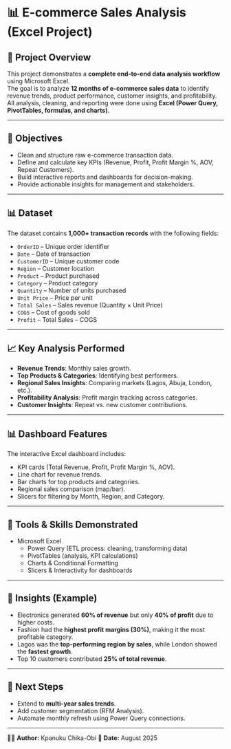 # 📊 E-commerce Sales Analysis (Excel Project)

## 📝 Project Overview
This project demonstrates a **complete end-to-end data analysis workflow** using Microsoft Excel.  
The goal is to analyze **12 months of e-commerce sales data** to identify revenue trends, product performance, customer insights, and profitability.  
All analysis, cleaning, and reporting were done using **Excel (Power Query, PivotTables, formulas, and charts)**.  

---

## 🎯 Objectives
- Clean and structure raw e-commerce transaction data.  
- Define and calculate key KPIs (Revenue, Profit, Profit Margin %, AOV, Repeat Customers).  
- Build interactive reports and dashboards for decision-making.  
- Provide actionable insights for management and stakeholders.  

---



## 📊 Dataset
The dataset contains **1,000+ transaction records** with the following fields:  
- `OrderID` – Unique order identifier  
- `Date` – Date of transaction  
- `CustomerID` – Unique customer code  
- `Region` – Customer location  
- `Product` – Product purchased  
- `Category` – Product category  
- `Quantity` – Number of units purchased  
- `Unit Price` – Price per unit  
- `Total Sales` – Sales revenue (Quantity × Unit Price)  
- `COGS` – Cost of goods sold  
- `Profit` – Total Sales – COGS  

---

## 📈 Key Analysis Performed
- **Revenue Trends**: Monthly sales growth.  
- **Top Products & Categories**: Identifying best performers.  
- **Regional Sales Insights**: Comparing markets (Lagos, Abuja, London, etc.).  
- **Profitability Analysis**: Profit margin tracking across categories.  
- **Customer Insights**: Repeat vs. new customer contributions.  

---

## 📊 Dashboard Features
The interactive Excel dashboard includes:  
- KPI cards (Total Revenue, Profit, Profit Margin %, AOV).  
- Line chart for revenue trends.  
- Bar charts for top products and categories.  
- Regional sales comparison (map/bar).  
- Slicers for filtering by Month, Region, and Category.  

---

## 🚀 Tools & Skills Demonstrated
- Microsoft Excel  
  - Power Query (ETL process: cleaning, transforming data)  
  - PivotTables (analysis, KPI calculations)  
  - Charts & Conditional Formatting  
  - Slicers & Interactivity for dashboards  

---

## 📌 Insights (Example)
- Electronics generated **60% of revenue** but only **40% of profit** due to higher costs.  
- Fashion had the **highest profit margins (30%)**, making it the most profitable category.  
- Lagos was the **top-performing region by sales**, while London showed the **fastest growth**.  
- Top 10 customers contributed **25% of total revenue**.  

---

## 📎 Next Steps
- Extend to **multi-year sales trends**.  
- Add customer segmentation (RFM Analysis).  
- Automate monthly refresh using Power Query connections.  

---

👨‍💻 **Author:** Kpanuku Chika-Obi
📅 **Date:** August 2025  
